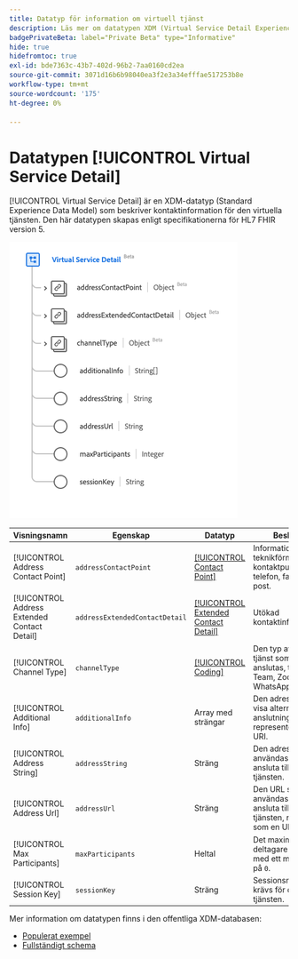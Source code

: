 ```yaml
---
title: Datatyp för information om virtuell tjänst
description: Läs mer om datatypen XDM (Virtual Service Detail Experience Data Model).
badgePrivateBeta: label="Private Beta" type="Informative"
hide: true
hidefromtoc: true
exl-id: bde7363c-43b7-402d-96b2-7aa0160cd2ea
source-git-commit: 3071d16b6b98040ea3f2e3a34efffae517253b8e
workflow-type: tm+mt
source-wordcount: '175'
ht-degree: 0%

---
```


# Datatypen [!UICONTROL Virtual Service Detail]

[!UICONTROL Virtual Service Detail] är en XDM-datatyp (Standard Experience Data Model) som beskriver kontaktinformation för den virtuella tjänsten. Den här datatypen skapas enligt specifikationerna för HL7 FHIR version 5.

![Datatypsstruktur för virtuell tjänstinformation](../../../images/healthcare/data-types/virtual-service-detail.png)

| Visningsnamn | Egenskap | Datatyp | Beskrivning |
| --- | --- | --- | --- |
| [!UICONTROL Address Contact Point] | `addressContactPoint` | [[!UICONTROL Contact Point]](../data-types/contact-point.md) | Information om en teknikförmedlad kontaktpunkt som en telefon, fax eller e-post. |
| [!UICONTROL Address Extended Contact Detail] | `addressExtendedContactDetail` | [[!UICONTROL Extended Contact Detail]](../data-types/extended-contact-detail.md) | Utökad kontaktinformation. |
| [!UICONTROL Channel Type] | `channelType` | [[!UICONTROL Coding]](../data-types/coding.md) | Den typ av virtuell tjänst som ska anslutas, till exempel Team, Zoom eller WhatsApp. |
| [!UICONTROL Additional Info] | `additionalInfo` | Array med strängar | Den adress som ska visa alternativ anslutningsinformation, representerad som en URI. |
| [!UICONTROL Address String] | `addressString` | Sträng | Den adress som ska användas för att ansluta till den virtuella tjänsten. |
| [!UICONTROL Address Url] | `addressUrl` | Sträng | Den URL som ska användas för att ansluta till den virtuella tjänsten, representerad som en URI. |
| [!UICONTROL Max Participants] | `maxParticipants` | Heltal | Det maximala antalet deltagare som stöds, med ett minsta värde på `0`. |
| [!UICONTROL Session Key] | `sessionKey` | Sträng | Sessionsnyckeln som krävs för den virtuella tjänsten. |

Mer information om datatypen finns i den offentliga XDM-databasen:

* [Populerat exempel](https://github.com/adobe/xdm/blob/master/extensions/industry/healthcare/fhir/datatypes/simplequantity.example.1.json)
* [Fullständigt schema](https://github.com/adobe/xdm/blob/master/extensions/industry/healthcare/fhir/datatypes/simplequantity.schema.json)
